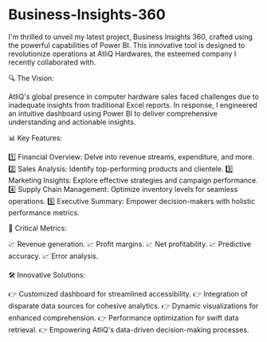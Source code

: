 # Business-Insights-360
I'm thrilled to unveil my latest project, Business Insights 360, crafted using the powerful capabilities of Power BI. This innovative tool is designed to revolutionize operations at AtliQ Hardwares, the esteemed company I recently collaborated with.

🔍 The Vision:

AtliQ's global presence in computer hardware sales faced challenges due to inadequate insights from traditional Excel reports. In response, I engineered an intuitive dashboard using Power BI to deliver comprehensive understanding and actionable insights.

📊 Key Features:

1️⃣ Financial Overview: Delve into revenue streams, expenditure, and more.
2️⃣ Sales Analysis: Identify top-performing products and clientele.
3️⃣ Marketing Insights: Explore effective strategies and campaign performance.
4️⃣ Supply Chain Management: Optimize inventory levels for seamless operations.
5️⃣ Executive Summary: Empower decision-makers with holistic performance metrics.

💼 Critical Metrics:

📈 Revenue generation.
📈 Profit margins.
📈 Net profitability.
📈 Predictive accuracy.
📈 Error analysis.

🛠 Innovative Solutions:

👉 Customized dashboard for streamlined accessibility.
👉 Integration of disparate data sources for cohesive analytics.
👉 Dynamic visualizations for enhanced comprehension.
👉 Performance optimization for swift data retrieval.
👉 Empowering AtliQ's data-driven decision-making processes.
